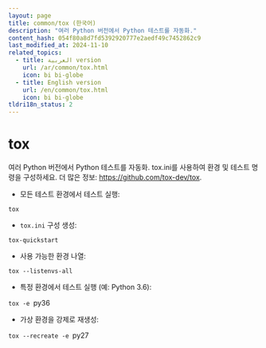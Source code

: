 ```yaml
---
layout: page
title: common/tox (한국어)
description: "여러 Python 버전에서 Python 테스트를 자동화."
content_hash: 054f80a8d7fd5392920777e2aedf49c7452862c9
last_modified_at: 2024-11-10
related_topics:
  - title: العربية version
    url: /ar/common/tox.html
    icon: bi bi-globe
  - title: English version
    url: /en/common/tox.html
    icon: bi bi-globe
tldri18n_status: 2
---
```

# tox

여러 Python 버전에서 Python 테스트를 자동화.
tox.ini를 사용하여 환경 및 테스트 명령을 구성하세요.
더 많은 정보: <https://github.com/tox-dev/tox>.

- 모든 테스트 환경에서 테스트 실행:

`tox`

- `tox.ini` 구성 생성:

`tox-quickstart`

- 사용 가능한 환경 나열:

`tox --listenvs-all`

- 특정 환경에서 테스트 실행 (예: Python 3.6):

`tox -e `<span class="tldr-var badge badge-pill bg-dark-lm bg-white-dm text-white-lm text-dark-dm font-weight-bold">py36</span>

- 가상 환경을 강제로 재생성:

`tox --recreate -e `<span class="tldr-var badge badge-pill bg-dark-lm bg-white-dm text-white-lm text-dark-dm font-weight-bold">py27</span>

